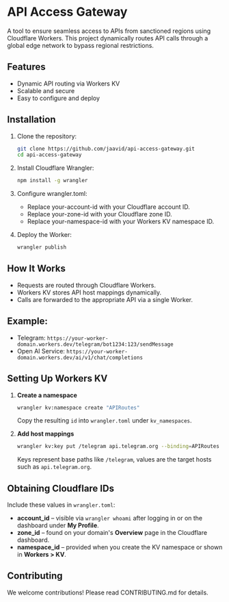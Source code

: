 # API Access Gateway

A tool to ensure seamless access to APIs from sanctioned regions using Cloudflare Workers. This project dynamically routes API calls through a global edge network to bypass regional restrictions.

## Features
- Dynamic API routing via Workers KV
- Scalable and secure
- Easy to configure and deploy

## Installation

1. Clone the repository:
   ```bash
   git clone https://github.com/jaavid/api-access-gateway.git
   cd api-access-gateway

2. Install Cloudflare Wrangler:

    ```bash
    npm install -g wrangler

3. Configure wrangler.toml:

    - Replace your-account-id with your Cloudflare account ID.
    - Replace your-zone-id with your Cloudflare zone ID.
    - Replace your-namespace-id with your Workers KV namespace ID.

4. Deploy the Worker:

    ```bash
    wrangler publish

## How It Works
- Requests are routed through Cloudflare Workers.
- Workers KV stores API host mappings dynamically.
- Calls are forwarded to the appropriate API via a single Worker.

## Example:
- Telegram: `https://your-worker-domain.workers.dev/telegram/bot1234:123/sendMessage`
- Open AI Service: `https://your-worker-domain.workers.dev/ai/v1/chat/completions`

## Setting Up Workers KV

1. **Create a namespace**
   ```bash
   wrangler kv:namespace create "APIRoutes"
   ```
   Copy the resulting `id` into `wrangler.toml` under `kv_namespaces`.

2. **Add host mappings**
   ```bash
   wrangler kv:key put /telegram api.telegram.org --binding=APIRoutes
   ```
   Keys represent base paths like `/telegram`, values are the target hosts such as `api.telegram.org`.

## Obtaining Cloudflare IDs

Include these values in `wrangler.toml`:

* **account_id** – visible via `wrangler whoami` after logging in or on the dashboard under **My Profile**.
* **zone_id** – found on your domain's **Overview** page in the Cloudflare dashboard.
* **namespace_id** – provided when you create the KV namespace or shown in **Workers > KV**.

## Contributing
We welcome contributions! Please read CONTRIBUTING.md for details.

